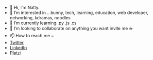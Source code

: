 - 👋 Hi, I’m Natty.
- 👀 I’m interested in ...bunny, tech, learning, education, web developer, networking,  kdramas, noodles 
- 🌱 I’m currently learning .py .js .cs
- 💞️ I’m looking to collaborate on anything you want invite me ☕
- 📫 How to reach me ~
-    [Twitter](https://twitter.com/nonamoes)
-    [LinkedIn](https://www.linkedin.com/in/nonamoes/)
-    [Platzi](https://platzi.com/p/nonamoes/)

<!---
nonamoes/nonamoes is a ✨ special ✨ repository because its `README.md` (this file) appears on your GitHub profile.
You can click the Preview link to take a look at your changes.
--->
